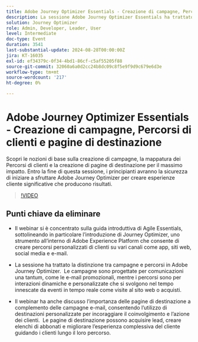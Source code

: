 ```yaml
---
title: Adobe Journey Optimizer Essentials - Creazione di campagne, Percorsi di clienti e pagine di destinazione
description: La sessione Adobe Journey Optimizer Essentials ha trattato la creazione di campagne, la mappatura dei percorsi di clienti e la creazione di pagine di destinazione, enfatizzando le esperienze cliente personalizzate su vari canali.
solution: Journey Optimizer
role: Admin, Developer, Leader, User
level: Intermediate
doc-type: Event
duration: 3541
last-substantial-update: 2024-08-28T00:00:00Z
jira: KT-16035
exl-id: ef34379c-0f34-4bd1-86cf-c5af55205f88
source-git-commit: 32060a6a0d2cc24b8dc09c8f5e9f9d9c679e6d3e
workflow-type: tm+mt
source-wordcount: '217'
ht-degree: 0%

---
```


# Adobe Journey Optimizer Essentials - Creazione di campagne, Percorsi di clienti e pagine di destinazione

Scopri le nozioni di base sulla creazione di campagne, la mappatura dei Percorsi di clienti e la creazione di pagine di destinazione per il massimo impatto. Entro la fine di questa sessione, i principianti avranno la sicurezza di iniziare a sfruttare Adobe Journey Optimizer per creare esperienze cliente significative che producono risultati.

>[!VIDEO](https://video.tv.adobe.com/v/3433000/?learn=on)

## Punti chiave da eliminare

* Il webinar si è concentrato sulla guida introduttiva di Agile Essentials, sottolineando in particolare l’introduzione di Journey Optimizer, uno strumento all’interno di Adobe Experience Platform che consente di creare percorsi personalizzati di clienti su vari canali come app, siti web, social media e e-mail. &#x200B;

* La sessione ha trattato la distinzione tra campagne e percorsi in Adobe Journey Optimizer. &#x200B; Le campagne sono progettate per comunicazioni una tantum, come le e-mail promozionali, mentre i percorsi sono per interazioni dinamiche e personalizzate che si svolgono nel tempo innescate da eventi in tempo reale come visite al sito web o acquisti. &#x200B;

* Il webinar ha anche discusso l’importanza delle pagine di destinazione a complemento delle campagne e-mail, consentendo l’utilizzo di destinazioni personalizzate per incoraggiare il coinvolgimento e l’azione dei clienti. &#x200B; Le pagine di destinazione possono acquisire lead, creare elenchi di abbonati e migliorare l’esperienza complessiva del cliente guidando i clienti lungo il loro percorso. &#x200B;
